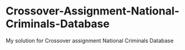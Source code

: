 # Crossover-Assignment-National-Criminals-Database
My solution for Crossover assignment National Criminals Database
